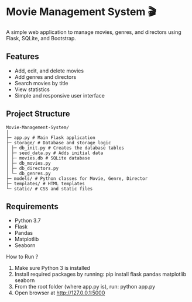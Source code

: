 # Movie Management System 🎬

A simple web application to manage movies, genres, and directors using Flask, SQLite, and Bootstrap.

## Features
- Add, edit, and delete movies
- Add genres and directors
- Search movies by title
- View statistics
- Simple and responsive user interface

## Project Structure

```
Movie-Management-System/
│
├─ app.py # Main Flask application
├─ storage/ # Database and storage logic
│ ├─ db_init.py # Creates the database tables
│ ├─ seed_data.py # Adds initial data
│ ├─ movies.db # SQLite database
│ ├─ db_movies.py
│ ├─ db_directors.py
│ └─ db_genres.py
├─ models/ # Python classes for Movie, Genre, Director
├─ templates/ # HTML templates
└─ static/ # CSS and static files
```

## Requirements
- Python 3.7
- Flask
- Pandas
- Matplotlib
- Seaborn

How to Run ?
1. Make sure Python 3 is installed
2. Install required packages by running:
    pip install flask pandas matplotlib seaborn
3.  From the root folder (where app.py is), run:
    python app.py
3. Open browser at http://127.0.0.1:5000
